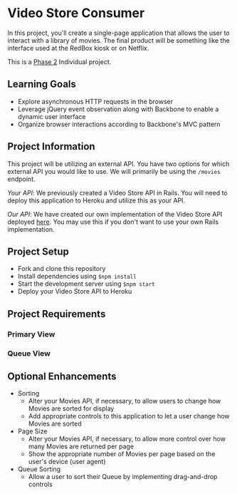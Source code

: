 # Video Store Consumer

In this project, you'll create a single-page application that allows the user to interact with a library of movies. The final product will be something like the interface used at the RedBox kiosk or on Netflix.

This is a [Phase 2](https://github.com/Ada-Developers-Academy/pedagogy/blob/master/rule-of-three.md) Individual project.

## Learning Goals
- Explore asynchronous HTTP requests in the browser
- Leverage jQuery event observation along with Backbone to enable a dynamic user interface
- Organize browser interactions according to Backbone's MVC pattern

## Project Information
This project will be utilizing an external API. You have two options for which external API you would like to use. We will primarily be using the `/movies` endpoint.

*Your API*: We previously created a Video Store API in Rails. You will need to deploy this application to Heroku and utilize this as your API.

*Our API*: We have created our own implementation of the Video Store API deployed [here](). You may use this if you don't want to use your own Rails implementation.

## Project Setup
- Fork and clone this repository
- Install dependencies using `$npm install`
- Start the development server using `$npm start`
- Deploy your Video Store API to Heroku

## Project Requirements
### Primary View

### Queue View


## Optional Enhancements
- Sorting
  - Alter your Movies API, if necessary, to allow users to change how Movies are sorted for display
  - Add appropriate controls to this application to let a user change how Movies are sorted
- Page Size
  - Alter your Movies API, if necessary, to allow more control over how many Movies are returned per page
  - Show the appropriate number of Movies per page based on the user's device (user agent)
- Queue Sorting
  - Allow a user to sort their Queue by implementing drag-and-drop controls
